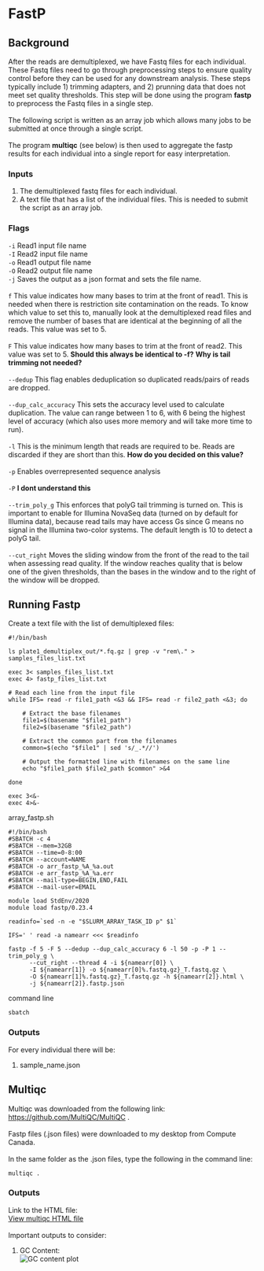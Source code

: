 # FastP

## Background
After the reads are demultiplexed, we have Fastq files for each individual. These Fastq files need to go through preprocessing steps to ensure quality control before they can be used for any downstream analysis. These steps typically include 1) trimming adapters, and 2) prunning data that does not meet set quality thresholds. This step will be done using the program **fastp** to preprocess the Fastq files in a single step.  \
  \
The following script is written as an array job which allows many jobs to be submitted at once through a single script.     
  \
The program **multiqc** (see below) is then used to aggregate the fastp results for each individual into a single report for easy interpretation. 
### Inputs
1. The demultiplexed fastq files for each individual.
2. A text file that has a list of the individual files. This is needed to submit the script as an array job.
### Flags
`-i` Read1 input file name  \
`-I` Read2 input file name  \
`-o` Read1 output file name  \
`-O` Read2 output file name  \
`-j` Saves the output as a json format and sets the file name.  \
  \
`f` This value indicates how many bases to trim at the front of read1. This is needed when there is restriction site contamination on the reads. To know which value to set this to, manually look at the demultiplexed read files and remove the number of bases that are identical at the beginning of all the reads. This value was set to 5.  \
  \
`F` This value indicates how many bases to trim at the front of read2. This value was set to 5. **Should this always be identical to -f?**  **Why is tail trimming not needed?**  \
  \
`--dedup` This flag enables deduplication so duplicated reads/pairs of reads are dropped.  \
  \
`--dup_calc_accuracy` This sets the accuracy level used to calculate duplication. The value can range between 1 to 6, with 6 being the highest level of accuracy (which also uses more memory and will take more time to run).  \
  \
`-l` This is the minimum length that reads are required to be. Reads are discarded if they are short than this. **How do you decided on this value?**  \
  \
`-p` Enables overrepresented sequence analysis  \
  \
`-P` **I dont understand this**  \
  \
`--trim_poly_g` This enforces that polyG tail trimming is turned on. This is important to enable for Illumina NovaSeq data (turned on by default for Illumina data), because read tails may have access Gs since G means no signal in the Illumina two-color systems. The default length is 10 to detect a polyG tail.   \
  \
`--cut_right` Moves the sliding window from the front of the read to the tail when assessing read quality. If the window reaches quality that is below one of the given thresholds, than the bases in the window and to the right of the window will be dropped. 

## Running Fastp
Create a text file with the list of demultiplexed files:
```
#!/bin/bash

ls plate1_demultiplex_out/*.fq.gz | grep -v "rem\." > samples_files_list.txt

exec 3< samples_files_list.txt
exec 4> fastp_files_list.txt

# Read each line from the input file
while IFS= read -r file1_path <&3 && IFS= read -r file2_path <&3; do

    # Extract the base filenames
    file1=$(basename "$file1_path")
    file2=$(basename "$file2_path")

    # Extract the common part from the filenames
    common=$(echo "$file1" | sed 's/_.*//')

    # Output the formatted line with filenames on the same line
    echo "$file1_path $file2_path $common" >&4

done

exec 3<&-
exec 4>&-
```

array_fastp.sh
```
#!/bin/bash
#SBATCH -c 4
#SBATCH --mem=32GB
#SBATCH --time=0-8:00
#SBATCH --account=NAME
#SBATCH -o arr_fastp_%A_%a.out
#SBATCH -e arr_fastp_%A_%a.err
#SBATCH --mail-type=BEGIN,END,FAIL
#SBATCH --mail-user=EMAIL

module load StdEnv/2020
module load fastp/0.23.4

readinfo=`sed -n -e "$SLURM_ARRAY_TASK_ID p" $1`

IFS=' ' read -a namearr <<< $readinfo

fastp -f 5 -F 5 --dedup --dup_calc_accuracy 6 -l 50 -p -P 1 --trim_poly_g \
      --cut_right --thread 4 -i ${namearr[0]} \
      -I ${namearr[1]} -o ${namearr[0]%.fastq.gz}_T.fastq.gz \
      -O ${namearr[1]%.fastq.gz}_T.fastq.gz -h ${namearr[2]}.html \
	  -j ${namearr[2]}.fastp.json
```
command line
```
sbatch
```
### Outputs
For every individual there will be:
1) sample_name.json
   
## Multiqc
Multiqc was downloaded from the following link: https://github.com/MultiQC/MultiQC .  \
  \
Fastp files (.json files) were downloaded to my desktop from Compute Canada.  \
  \
In the same folder as the .json files, type the following in the command line:
```
multiqc .
```
### Outputs
Link to the HTML file:  \
[View multiqc HTML file](multiqc_outputs/multiqc_report.html)  \
  \
Important outputs to consider:
1) GC Content:  \
![GC content plot](multiqc_results/fastp-seq-content-gc-plot.png)

